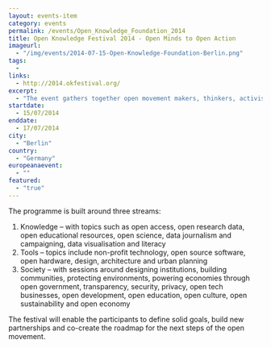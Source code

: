 ```yaml
---
layout: events-item
category: events
permalink: /events/Open_Knowledge_Foundation_2014
title: Open Knowledge Festival 2014 - Open Minds to Open Action
imageurl: 
  - "/img/events/2014-07-15-Open-Knowledge-Foundation-Berlin.png"
tags: 
  - 
links:
  - http://2014.okfestival.org/
excerpt:
  - "The event gathers together open movement makers, thinkers, activists and researchers from around the world. To inspire 'Open Minds to Open Action' (as the slogan goes), the 2014 edition will be a space for learning and dialogue where the activities of the international participants shapes the event and its outcomes."
startdate:
  - 15/07/2014
enddate:
  - 17/07/2014
city:
  - "Berlin"
country:
  - "Germany"
europeanaevent:
  - ""
featured:
  - "true"
---
```


The programme is built around three streams:

1.  Knowledge – with topics such as open access, open research data, open educational resources, open science, data journalism and campaigning, data visualisation and literacy
2.  Tools – topics include non-profit technology, open source software, open hardware, design, architecture and urban planning
3.  Society – with sessions around designing institutions, building communities, protecting environments, powering economies through open government, transparency, security, privacy, open tech businesses, open development, open education, open culture, open sustainability and open economy
 
The festival will enable the participants to define solid goals, build new partnerships and co-create the roadmap for the next steps of the open movement.
